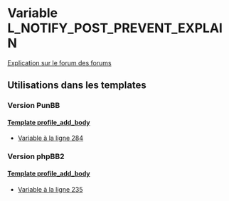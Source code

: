 # Variable L_NOTIFY_POST_PREVENT_EXPLAIN
[Explication sur le forum des forums](http://forum.forumactif.com/t294113-listing-des-variables#L_NOTIFY_POST_PREVENT_EXPLAIN)
## Utilisations dans les templates
### Version PunBB
#### [Template profile_add_body](punbb/profile_add_body.md)
* [Variable à la ligne 284](../punbb/profile_add_body.tpl#L284)
### Version phpBB2
#### [Template profile_add_body](subsilver/profile_add_body.md)
* [Variable à la ligne 235](../subsilver/profile_add_body.tpl#L235)